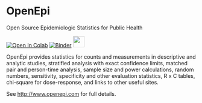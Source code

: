 OpenEpi
===========

Open Source Epidemiologic Statistics for Public Health

[![Open In Colab](https://colab.research.google.com/assets/colab-badge.svg)](https://colab.research.google.com/github/HIT-Tools/openepi-simplified/blob/master/Notebooks/OpenEpi_Simplified.ipynb)
[![Binder](https://mybinder.org/badge_logo.svg)](https://mybinder.org/v2/gh/HIT-Tools/openepi-simplified/master?filepath=Notebooks%2FOpenEpi_Simplified.ipynb)
[<img src="https://upload.wikimedia.org/wikipedia/commons/thumb/6/6b/WhatsApp.svg/239px-WhatsApp.svg.png" width="30" height="30">](https://api.whatsapp.com/send?text=OpenEpi%20https://hit-tools.github.com/openepi)

OpenEpi provides statistics for counts and measurements in descriptive and analytic studies, stratified analysis with exact confidence limits, matched pair and person-time analysis, sample size and power calculations, random numbers, sensitivity, specificity and other evaluation statistics, R x C tables, chi-square for dose-response, and links to other useful sites.

See http://www.openepi.com for full details.
